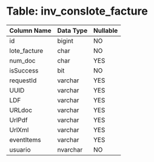# Table: inv_conslote_facture

| Column Name | Data Type | Nullable |
|-------------|-----------|----------|
| id | bigint | NO |
| lote_facture | char | NO |
| num_doc | char | YES |
| isSuccess | bit | NO |
| requestId | varchar | YES |
| UUID | varchar | YES |
| LDF | varchar | YES |
| URLdoc | varchar | YES |
| UrlPdf | varchar | YES |
| UrlXml | varchar | YES |
| eventItems | varchar | YES |
| usuario | nvarchar | NO |
